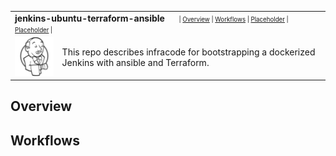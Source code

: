 <table>
  <tr>
    <td colspan=2><strong>
      jenkins-ubuntu-terraform-ansible
      </strong>&nbsp;&nbsp;&nbsp;&nbsp;
      <small><small>
        | <a href=#Overview>Overview</a> |
          <a href=#Workflows>Workflows</a> |
          <a href=#>Placeholder</a> |
          <a href=#>Placeholder</a> |
      </small><small>
    </td>
  </tr>
  <tr>
    <td width=15%><img src=img/icon.png style="width:150px"></td>
    <td>
    This repo describes infracode for bootstrapping a dockerized Jenkins with ansible and Terraform.
    </td>
  </tr>
</table>

## Overview

## Workflows
